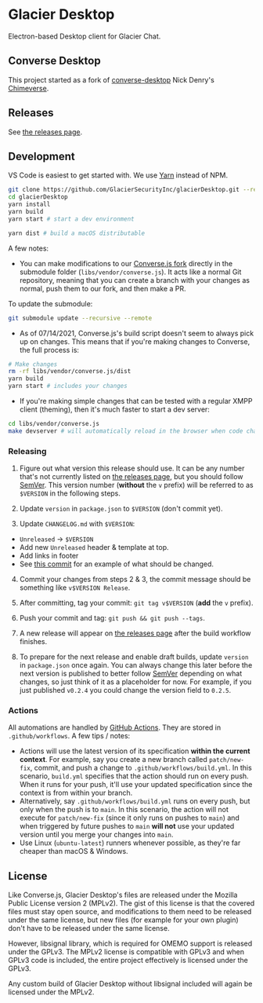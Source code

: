# Glacier Desktop

Electron-based Desktop client for Glacier Chat.

## Converse Desktop

This project started as a fork of [converse-desktop](https://github.com/conversejs/converse-desktop) Nick Denry's [Chimeverse](https://github.com/conversejs/converse-desktop).

## Releases

See [the releases page](https://github.com/GlacierSecurityInc/glacierDesktop/releases).

## Development

VS Code is easiest to get started with. We use [Yarn](https://classic.yarnpkg.com/lang/en/) instead of NPM.

```bash
git clone https://github.com/GlacierSecurityInc/glacierDesktop.git --recurse-submodules
cd glacierDesktop
yarn install
yarn build
yarn start # start a dev environment

yarn dist # build a macOS distributable
```

A few notes:
- You can make modifications to our [Converse.js fork](https://github.com/GlacierSecurityInc/converse.js) directly in the submodule folder (`libs/vendor/converse.js`). It acts like a normal Git repository, meaning that you can create a branch with your changes as normal, push them to our fork, and then make a PR.

To update the submodule:

```bash
git submodule update --recursive --remote
```

- As of 07/14/2021, Converse.js's build script doesn't seem to always pick up on changes. This means that if you're making changes to Converse, the full process is:

```bash
# Make changes
rm -rf libs/vendor/converse.js/dist
yarn build
yarn start # includes your changes
```

- If you're making simple changes that can be tested with a regular XMPP client (theming), then it's much faster to start a dev server:

```bash
cd libs/vendor/converse.js
make devserver # will automatically reload in the browser when code changes
```

### Releasing

1. Figure out what version this release should use. It can be any number that's not currently listed on [the releases page](https://github.com/GlacierSecurityInc/glacierDesktop/releases), but you should follow [SemVer](https://semver.org/spec/v2.0.0.html). This version number (**without** the `v` prefix) will be referred to as `$VERSION` in the following steps.

2. Update `version` in `package.json` to `$VERSION` (don't commit yet).

3. Update `CHANGELOG.md` with `$VERSION`:
  - `Unreleased` -> `$VERSION`
  - Add new `Unreleased` header & template at top.
  - Add links in footer
  - See [this commit](https://github.com/GlacierSecurityInc/glacierDesktop/commit/56988a4a91cb3284c5ee74778692dc591601974d#diff-06572a96a58dc510037d5efa622f9bec8519bc1beab13c9f251e97e657a9d4ed) for an example of what should be changed.

4. Commit your changes from steps 2 & 3, the commit message should be something like `v$VERSION Release`.

5. After committing, tag your commit: `git tag v$VERSION` (**add** the `v` prefix).

6. Push your commit and tag: `git push && git push --tags`.

7. A new release will appear on [the releases page](https://github.com/GlacierSecurityInc/glacierDesktop/releases) after the build workflow finishes.

8. To prepare for the next release and enable draft builds, update `version` in `package.json` once again. You can always change this later before the next version is published to better follow [SemVer](https://semver.org/spec/v2.0.0.html) depending on what changes, so just think of it as a placeholder for now. For example, if you just published `v0.2.4` you could change the version field to `0.2.5`.

### Actions

All automations are handled by [GitHub Actions](https://docs.github.com/en/actions/learn-github-actions). They are stored in `.github/workflows`. A few tips / notes:

- Actions will use the latest version of its specification **within the current context**. For example, say you create a new branch called `patch/new-fix`, commit, and push a change to `.github/workflows/build.yml`. In this scenario, `build.yml` specifies that the action should run on every push. When it runs for your push, it'll use your updated specification since the context is from within your branch.
- Alternatively, say `.github/workflows/build.yml` runs on every push, but only when the push is to `main`. In this scenario, the action will not execute for `patch/new-fix` (since it only runs on pushes to `main`) and when triggered by future pushes to `main` **will not** use your updated version until you merge your changes into `main`.
- Use Linux (`ubuntu-latest`) runners whenever possible, as they're far cheaper than macOS & Windows.

## License

Like Converse.js, Glacier Desktop's files are released under the Mozilla Public License version 2 (MPLv2). The gist of this license is that the covered files must stay open source, and modifications to them need to be released under the same license, but new files (for example for your own plugin) don't have to be released under the same license.

However, libsignal library, which is required for OMEMO support is released under the GPLv3. The MPLv2 license is compatible with GPLv3 and when GPLv3 code is included, the entire project effectively is licensed under the GPLv3.

Any custom build of Glacier Desktop without libsignal included will again be licensed under the MPLv2.

